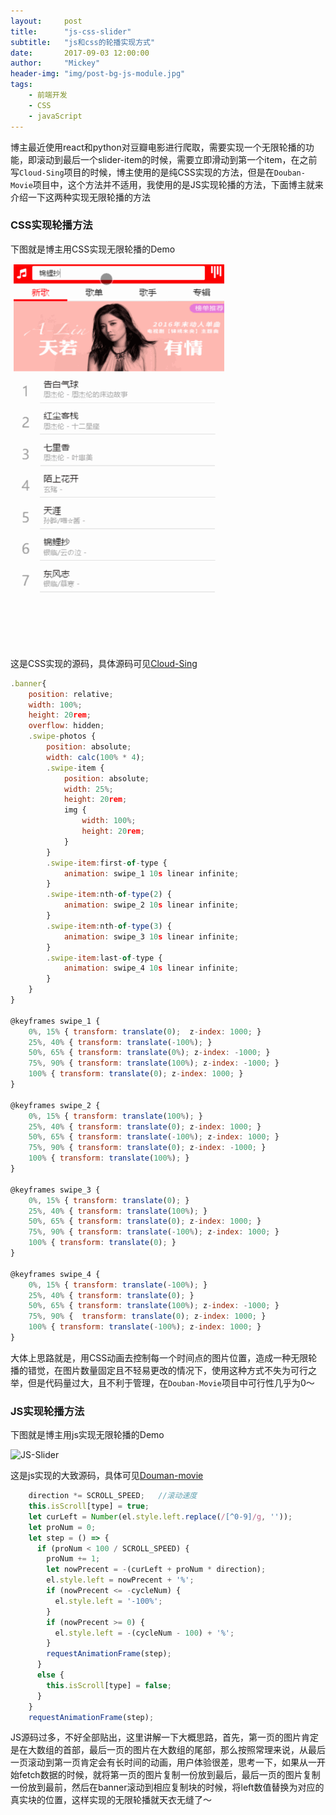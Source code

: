 ```yaml
---
layout:     post
title:      "js-css-slider"
subtitle:   "js和css的轮播实现方式"
date:       2017-09-03 12:00:00
author:     "Mickey"
header-img: "img/post-bg-js-module.jpg"
tags:
    - 前端开发
    - CSS
    - javaScript
---
```


博主最近使用react和python对豆瓣电影进行爬取，需要实现一个无限轮播的功能，即滚动到最后一个slider-item的时候，需要立即滑动到第一个item，在之前写`Cloud-Sing`项目的时候，博主使用的是纯CSS实现的方法，但是在`Douban-Movie`项目中，这个方法并不适用，我使用的是JS实现轮播的方法，下面博主就来介绍一下这两种实现无限轮播的方法

<h3>CSS实现轮播方法</h3>

下图就是博主用CSS实现无限轮播的Demo

![CSS-Slider](/img/in-post/js-css-slider/css-slider.gif)

这是CSS实现的源码，具体源码可见[Cloud-Sing](https://github.com/mickey0524/douban-movie)

```js
.banner{
	position: relative;
	width: 100%;
	height: 20rem;
	overflow: hidden;
	.swipe-photos {
		position: absolute;
		width: calc(100% * 4);
		.swipe-item {
			position: absolute;
			width: 25%;
			height: 20rem;
			img {
				width: 100%;
				height: 20rem;
			}
		}
		.swipe-item:first-of-type {
			animation: swipe_1 10s linear infinite;
		}
		.swipe-item:nth-of-type(2) {
			animation: swipe_2 10s linear infinite;
		}
		.swipe-item:nth-of-type(3) {
			animation: swipe_3 10s linear infinite;
		}
		.swipe-item:last-of-type {
			animation: swipe_4 10s linear infinite;
		}
	}
}

@keyframes swipe_1 {
    0%, 15% { transform: translate(0);  z-index: 1000; }
    25%, 40% { transform: translate(-100%); }
   	50%, 65% { transform: translate(0%); z-index: -1000; }
    75%, 90% { transform: translate(100%); z-index: -1000; }
    100% { transform: translate(0); z-index: 1000; }
}

@keyframes swipe_2 {
    0%, 15% { transform: translate(100%); }
    25%, 40% { transform: translate(0); z-index: 1000; }
   	50%, 65% { transform: translate(-100%); z-index: 1000; }
    75%, 90% { transform: translate(0); z-index: -1000; }
    100% { transform: translate(100%); }
}

@keyframes swipe_3 {
    0%, 15% { transform: translate(0); }
    25%, 40% { transform: translate(100%); }
   	50%, 65% { transform: translate(0); z-index: 1000; }
    75%, 90% { transform: translate(-100%); z-index: 1000; }
    100% { transform: translate(0); }
}

@keyframes swipe_4 {
    0%, 15% { transform: translate(-100%); }
    25%, 40% { transform: translate(0); }
   	50%, 65% { transform: translate(100%); z-index: -1000; }
    75%, 90% {  transform: translate(0); z-index: 1000; }
    100% { transform: translate(-100%); z-index: 1000; }
}
```

大体上思路就是，用CSS动画去控制每一个时间点的图片位置，造成一种无限轮播的错觉，在图片数量固定且不轻易更改的情况下，使用这种方式不失为可行之举，但是代码量过大，且不利于管理，在`Douban-Movie`项目中可行性几乎为0～

<h3>JS实现轮播方法</h3>

下图就是博主用js实现无限轮播的Demo

![JS-Slider](/img/in-post/js-css-slider/js-slider.gif)

这是js实现的大致源码，具体可见[Douman-movie](https://github.com/mickey0524/douban-movie)

```js
    direction *= SCROLL_SPEED;   //滚动速度
    this.isScroll[type] = true;
    let curLeft = Number(el.style.left.replace(/[^0-9]/g, ''));
    let proNum = 0;
    let step = () => {
      if (proNum < 100 / SCROLL_SPEED) {
        proNum += 1;
        let nowPrecent = -(curLeft + proNum * direction);
        el.style.left = nowPrecent + '%';
        if (nowPrecent <= -cycleNum) {
          el.style.left = '-100%';
        }
        if (nowPrecent >= 0) {
          el.style.left = -(cycleNum - 100) + '%';
        }
        requestAnimationFrame(step);
      }
      else {
        this.isScroll[type] = false;
      }
    }
    requestAnimationFrame(step);
```

JS源码过多，不好全部贴出，这里讲解一下大概思路，首先，第一页的图片肯定是在大数组的首部，最后一页的图片在大数组的尾部，那么按照常理来说，从最后一页滚动到第一页肯定会有长时间的动画，用户体验很差，思考一下，如果从一开始fetch数据的时候，就将第一页的图片复制一份放到最后，最后一页的图片复制一份放到最前，然后在banner滚动到相应复制块的时候，将left数值替换为对应的真实块的位置，这样实现的无限轮播就天衣无缝了～



